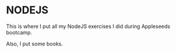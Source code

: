 # NODEJS
This is where I put all my NodeJS exercises I did during Appleseeds bootcamp. 

Also, I put some books.
